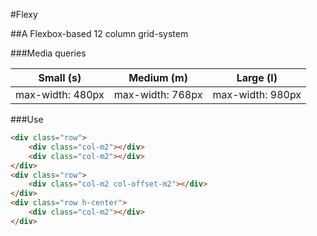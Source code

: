 #Flexy

##A Flexbox-based 12 column grid-system

###Media queries

| Small (s)        | Medium (m)       | Large (l)        |
| ---------------- |:----------------:| -----------------|
| max-width: 480px | max-width: 768px | max-width: 980px |

###Use

```html
<div class="row">
	<div class="col-m2"></div>
	<div class="col-m2"></div>
</div>
<div class="row">
	<div class="col-m2 col-offset-m2"></div>
</div>
<div class="row h-center">
	<div class="col-m2"></div>
</div>
```
